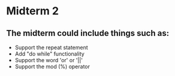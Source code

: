 # Midterm 2
## The midterm could include things such as:
* Support the repeat statement
* Add "do while" functionality
* Support the word 'or' or '||'
* Support the mod (%) operator